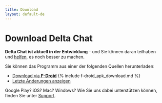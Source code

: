 ```yaml
---
title: Download
layout: default-de
---
```


# Download Delta Chat

**Delta Chat ist aktuell in der Entwicklung** - und Sie können daran teilhaben und [helfen](support), es noch besser zu machen.

Sie können das Programm aus einer der folgenden Quellen herunterladen:

* [Download via **F-Droid**](https://f-droid.org/app/com.b44t.messenger)
{% include f-droid_apk_download.md %}
* [Letzte Änderungen anzeigen](../en/changelog)

Google Play? iOS? Mac? Windows? Wie Sie uns dabei unterstützen können, finden Sie unter [Support](support).


